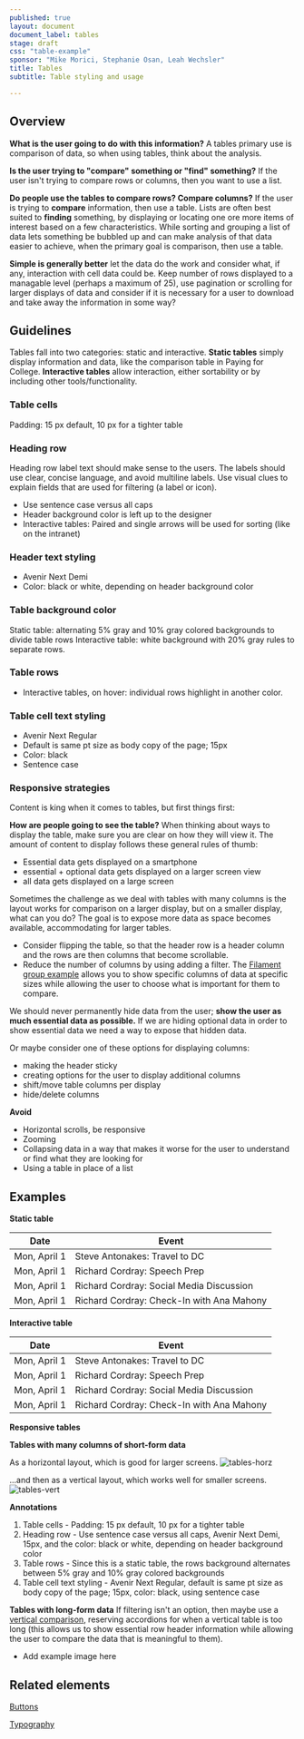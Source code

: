 ```yaml
---
published: true
layout: document
document_label: tables
stage: draft
css: "table-example"
sponsor: "Mike Morici, Stephanie Osan, Leah Wechsler"
title: Tables
subtitle: Table styling and usage

---
```

## Overview 
**What is the user going to do with this information?** A tables primary use is comparison of data, so when using tables, think about the analysis. 

**Is the user trying to "compare" something or "find" something?**
If the user isn't trying to compare rows or columns, then you want to use a list. 

**Do people use the tables to compare rows? Compare columns?**
If the user is trying to **compare** information, then use a table. Lists are often best suited to **finding** something, by displaying or locating one ore more items of interest based on a few characteristics. While sorting and grouping a list of data lets something be bubbled up and can make analysis of that data easier to achieve, when the primary goal is comparison, then use a table.

**Simple is generally better** let the data do the work and consider what, if any, interaction with cell data could be.
Keep number of rows displayed to a managable level (perhaps a maximum of 25), use pagination or scrolling for larger displays of data and consider if it is necessary for a user to download and take away the information in some way? 


## Guidelines
Tables fall into two categories: static and interactive.
**Static tables** simply display information and data, like the comparison table in Paying for College.
**Interactive tables** allow interaction, either sortability or by including other tools/functionality.


### Table cells
Padding: 15 px default, 10 px for a tighter table

### Heading row
Heading row label text should make sense to the users. The labels should use clear, concise language, and avoid multiline labels.
Use visual clues to explain fields that are used for filtering (a label or icon).
* Use sentence case versus all caps
* Header background color is left up to the designer
* Interactive tables: Paired and single arrows will be used for sorting (like on the intranet)

### Header text styling
* Avenir Next Demi
* Color: black or white, depending on header background color

### Table background color
Static table: alternating 5% gray and 10% gray colored backgrounds to divide table rows 
Interactive table: white background with 20% gray rules to separate rows.

### Table rows
* Interactive tables, on hover: individual rows highlight in another color.

### Table cell text styling
* Avenir Next Regular
* Default is same pt size as body copy of the page; 15px
* Color: black
* Sentence case


### Responsive strategies
Content is king when it comes to tables, but first things first:

**How are people going to see the table?** When thinking about ways to display the table, make sure you are clear on how they will view it. The amount of content to display follows these general rules of thumb:
* Essential data gets displayed on a smartphone
* essential + optional data gets displayed on a larger screen view
* all data gets displayed on a large screen

Sometimes the challenge as we deal with tables with many columns is the layout works for comparison on a larger display, but on a smaller display, what can you do?
The goal is to expose more data as space becomes available, accommodating for larger tables.



* Consider flipping the table, so that the header row is a header column and the rows are then columns that become scrollable. 
* Reduce the number of columns by using adding a filter. The [Filament group example](http://filamentgroup.com/examples/rwd-table-patterns/) allows you to show specific columns of data at specific sizes while allowing the user to choose what is important for them to compare.


We should never permanently hide data from the user; **show the user as much essential data as possible.** If we are hiding optional data in order to show essential data we need a way to expose that hidden data. 

Or maybe consider one of these options for displaying columns: 
* making the header sticky
* creating options for the user to display additional columns
* shift/move table columns per display
* hide/delete columns 

**Avoid**
* Horizontal scrolls, be responsive
* Zooming
* Collapsing data in a way that makes it worse for the user to understand or find what they are looking for
* Using a table in place of a list

## Examples

**Static table**


<div class="guide-example">
    <table>
        <thead>
            <tr>
                <th>Date</th>
                <th>Event</th>
            </tr>
        </thead>
        <tbody>
            <tr>
                <td>
                    Mon, April 1
                </td>
                <td>
                    Steve Antonakes: Travel to DC
                </td>
            </tr>
            <tr class="alt">
                <td>
                    Mon, April 1
                </td>
                <td>
                    Richard Cordray: Speech Prep
                </td>
            </tr>
            <tr>
                <td>
                    Mon, April 1
                </td>
                <td>
                    Richard Cordray: Social Media Discussion
                </td>
            </tr>
            <tr class="alt">
                <td>
                    Mon, April 1
                </td>
                <td>
                    Richard Cordray: Check-In with Ana Mahony
                </td>
            </tr>
        </tbody>
    </table>
</div>

**Interactive table**



<div class="guide-example">
    <table class="interactive-table">
        <thead>
            <tr>
                <th class="sorting">Date</th>
                <th class="sorting">Event</th>
            </tr>
        </thead>
        <tbody>
            <tr>
                <td>
                    Mon, April 1
                </td>
                <td>
                    Steve Antonakes: Travel to DC
                </td>
            </tr>
            <tr class="alt">
                <td>
                    Mon, April 1
                </td>
                <td>
                    Richard Cordray: Speech Prep
                </td>
            </tr>
            <tr>
                <td>
                    Mon, April 1
                </td>
                <td>
                    Richard Cordray: Social Media Discussion
                </td>
            </tr>
            <tr class="alt">
                <td>
                    Mon, April 1
                </td>
                <td>
                    Richard Cordray: Check-In with Ana Mahony
                </td>
            </tr>
        </tbody>
    </table>
</div>

**Responsive tables**

**Tables with many columns of short-form data**

As a horizontal layout, which is good for larger screens.
![tables-horz]([guideAssets]/images/tables-example1-horz.svg)


...and then as a vertical layout, which works well for smaller screens. 
![tables-vert]([guideAssets]/images/tables-example1-vert.svg)

**Annotations** 
1. Table cells - Padding: 15 px default, 10 px for a tighter table
2. Heading row - Use sentence case versus all caps, Avenir Next Demi, 15px, and the color: black or white, depending on header background color
3. Table rows - Since this is a static table, the rows background alternates between 5% gray and 10% gray colored backgrounds
4. Table cell text styling - Avenir Next Regular, default is same pt size as body copy of the page; 15px, color: black, using sentence case

**Tables with long-form data**
If filtering isn't an option, then maybe use a [vertical comparison](https://github.cfpb.gov/github-enterprise-assets/0000/0094/0000/0630/e0062e46-0f29-11e3-9eeb-ca5087f4b682.png), reserving accordions for when a vertical table is too long (this allows us to show essential row header information while allowing the user to compare the data that is meaningful to them).
* Add example image here


## Related elements 
[Buttons](https://github.cfpb.gov/pages/nicholasw/digital-product-guide/guide/common-web-elements/buttons.html)

[Typography](https://github.cfpb.gov/pages/nicholasw/digital-product-guide/guide/common-web-elements/typography.html)

